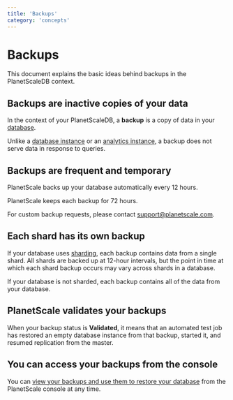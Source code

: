 ```yaml
---
title: 'Backups'
category: 'concepts'
---
```


# Backups

This document explains the basic ideas behind backups in the PlanetScaleDB context.

## Backups are inactive copies of your data

In the context of your PlanetScaleDB, a **backup** is a copy of data in your [database](psdb/databases).

Unlike a [database instance](psdb/database-instances) or an [analytics instance](psdb/analytics-instances), a backup does not serve data in response to queries.

## Backups are frequent and temporary

PlanetScale backs up your database automatically every 12 hours.

PlanetScale keeps each backup for 72 hours.

For custom backup requests, please contact <support@planetscale.com>.

## Each shard has its own backup

If your database uses [sharding](sharding-schemes), each backup contains data from a single shard. All shards are backed up at 12-hour intervals, but the point in time at which each shard backup occurs may vary across shards in a database.

If your database is not sharded, each backup contains all of the data from your database.

## PlanetScale validates your backups

When your backup status is **Validated**, it means that an automated test job has restored an empty database instance from that backup, started it, and resumed replication from the master.

## You can access your backups from the console

You can [view your backups and use them to restore your database](restoring-backups) from the PlanetScale console at any time.
